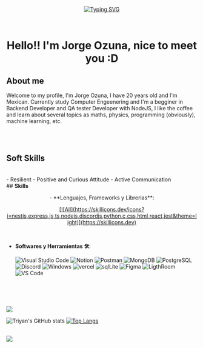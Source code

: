 <p align="center">
<a href="https://git.io/typing-svg"><img src="https://readme-typing-svg.demolab.com?font=Fira+Code&size=30&duration=4000&pause=1000&color=11AAFF&random=false&width=435&lines=Backend+Developer+Junior;Coffee+Lover;Curious+for+the+unknown;Orgullosamente+Mexicano+%F0%9F%8F%B4%F3%A0%81%AD%F3%A0%81%B8%F3%A0%81%AD%F3%A0%81%A5%F3%A0%81%B8%F3%A0%81%BF;Deep+Learning" alt="Typing SVG" /></a>
</p>
<br>

<h1 align="center"><b>Hello!! I'm Jorge Ozuna, nice to meet you :D </b></h1>
<!--  -->
	
## **About me**
<div>
Welcome to my profile, I'm Jorge Ozuna, I have 20 years old and I'm Mexican. Currently study Computer Engeenering and I'm a begginer in Backend Developer and QA tester Developer with NodeJS, I like the coffee and learn about several topics as maths, physics, programming (obviously), machine learning, etc.
</div>

<br><br>
## <b>Soft Skills</b>
<br>
- Resilient
- Positive and Curious Attitude 
- Active Communication  
<br>
## <b> Skills</b>
<br>

<p align="center">
- **Lenguajes, Frameworks y Librerias**:
    	<p align="center">
  		<a href="https://skillicons.dev">
    			[![All](https://skillicons.dev/icons?i=nestjs,express,js,ts,nodejs,discordjs,python,c,css,html,react,jest&theme=light)](https://skillicons.dev)
  		</a>
	</p>
<br>

- **Softwares y Herramientas 🛠**:

    ![Visual Studio Code](https://img.shields.io/badge/Visual%20Studio%20Code-0078d7.svg?style=for-the-badge&logo=visual-studio-code&logoColor=white)
    ![Notion](https://img.shields.io/badge/Notion-000000?style=for-the-badge&logo=notion&logoColor=white)
    ![Postman](https://img.shields.io/badge/Postman-FF6C37?style=for-the-badge&logo=postman&logoColor=white)
    ![MongoDB](https://img.shields.io/badge/MongoDB-4EA94B?style=for-the-badge&logo=mongodb&logoColor=white)
    ![PostgreSQL](https://img.shields.io/badge/PostgreSQL-316192?style=for-the-badge&logo=postgresql&logoColor=white)
    ![Discord](https://img.shields.io/badge/Discord-7289DA?style=for-the-badge&logo=discord&logoColor=white)
    ![Windows](https://img.shields.io/badge/Windows-0078D6?style=for-the-badge&logo=windows&logoColor=white)
    ![vercel](https://img.shields.io/badge/Vercel-000000?style=for-the-badge&logo=vercel&logoColor=white)
    ![sqlLite](https://img.shields.io/badge/SQLite-07405E?style=for-the-badge&logo=sqlite&logoColor=white)
    ![Figma](https://img.shields.io/badge/Figma-F24E1E?style=for-the-badge&logo=figma&logoColor=white)
    ![LigthRoom](https://img.shields.io/badge/Adobe%20Lightroom-31A8FF?style=for-the-badge&logo=Adobe%20Lightroom&logoColor=white)
    ![VS Code](https://img.shields.io/badge/Visual_Studio_Code-0078D4?style=for-the-badge&logo=visual%20studio%20code&logoColor=white)
    
<br>

</p>

<br>
<br>
<div align='center'>

</div>
<img src="https://user-images.githubusercontent.com/73097560/115834477-dbab4500-a447-11eb-908a-139a6edaec5c.gif">
<br>
<div style='align-items: center'>
	
![Triyan's GitHub stats](https://github-readme-stats.vercel.app/api?username=TRIYAN-SALAZAR&count_private=true&show_icons=true&theme=tokyonight)
[![Top Langs](https://github-readme-stats.vercel.app/api/top-langs/?username=TRIYAN-SALAZAR&size_weight=0.5&count_weight=0.5&layout=compact&theme=tokyonight)](https://github.com/TRIYAN-SALAZAR/github-readme-stats)
</div>
<br>
<img src="https://user-images.githubusercontent.com/73097560/115834477-dbab4500-a447-11eb-908a-139a6edaec5c.gif">
